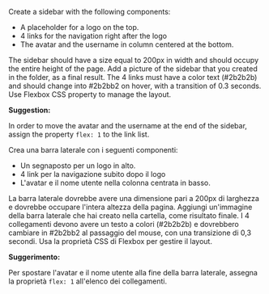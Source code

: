 Create a sidebar with the following components:

- A placeholder for a logo on the top.
- 4 links for the navigation right after the logo
- The avatar and the username in column centered at the bottom.

The sidebar should have a size equal to 200px in width and should occupy the entire height of the page. Add a picture of the sidebar that you created in the folder, as a final result. The 4 links must have a color text (#2b2b2b) and should change into #2b2bb2 on hover, with a transition of 0.3 seconds. Use Flexbox CSS property to manage the layout.

**Suggestion:**

In order to move the avatar and the username at the end of the sidebar, assign the property `flex: 1` to the link list.

Crea una barra laterale con i seguenti componenti:

- Un segnaposto per un logo in alto.
- 4 link per la navigazione subito dopo il logo
- L'avatar e il nome utente nella colonna centrata in basso.

La barra laterale dovrebbe avere una dimensione pari a 200px di larghezza e dovrebbe occupare l'intera altezza della pagina. Aggiungi un'immagine della barra laterale che hai creato nella cartella, come risultato finale. I 4 collegamenti devono avere un testo a colori (#2b2b2b) e dovrebbero cambiare in #2b2bb2 al passaggio del mouse, con una transizione di 0,3 secondi. Usa la proprietà CSS di Flexbox per gestire il layout.

**Suggerimento:**

Per spostare l'avatar e il nome utente alla fine della barra laterale, assegna la proprietà `flex: 1` all'elenco dei collegamenti.